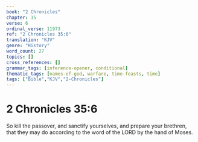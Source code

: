 ```yaml
---
book: "2 Chronicles"
chapter: 35
verse: 6
ordinal_verse: 11973
ref: "2 Chronicles 35:6"
translation: "KJV"
genre: "History"
word_count: 27
topics: []
cross_references: []
grammar_tags: [inference-opener, conditional]
thematic_tags: [names-of-god, warfare, time-feasts, time]
tags: ["Bible","KJV","2-Chronicles"]
---
```


# 2 Chronicles 35:6

So kill the passover, and sanctify yourselves, and prepare your brethren, that they may do according to the word of the LORD by the hand of Moses.
